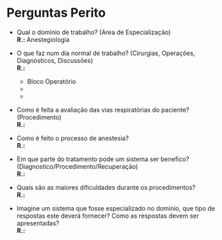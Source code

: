# Perguntas Perito

- Qual o dominio de trabalho? (Area de Especialização) <br> **R.:** Anestegiologia

- O que faz num dia normal de trabalho? (Cirurgias, Operações, Diagnósticos, Discussões)
  <br> **R.:**

  - Bloco Operatório
  -
  -

- Como é feita a avaliação das vias respiratórias do paciente? (Procedimento)
  <br> **R.:**

- Como é feito o processo de anestesia?
  <br> **R.:**

- Em que parte do tratamento pode um sistema ser benefico? (Diagnostico/Procedimento/Recuperação)
  <br> **R.:**

- Quais são as maiores dificuldades durante os procedimentos?
  <br> **R.:**

- Imagine um sistema que fosse especializado no domínio, que tipo de respostas este deverá fornecer? Como as respostas devem ser apresentadas?
  <br> **R.:**
